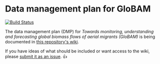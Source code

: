 # Data management plan for GloBAM

[![Build Status](https://travis-ci.org/enram/dmp.svg?branch=master)](https://travis-ci.org/enram/dmp)

The data management plan (DMP) for _Towards monitoring, understanding and forecasting global biomass flows of aerial migrants
(GloBAM)_ is being documented in [this repository's wiki](https://github.com/enram/dmp/wiki).

If you have ideas of what should be included or want access to the wiki, please [submit it as an issue](https://github.com/enram/dmp/issues/new). 👍
